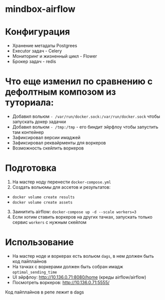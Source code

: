 # mindbox-airflow

# Конфигурация

- Хранение метадаты Postgrees
- Executor задач - Celery
- Мониторинг и жизненный цикл - Flower
- Брокер задач - redis

# Что еще изменил по сравнению с дефолтным композом из туториала:
- Добавил вольюм ```- /var/run/docker.sock:/var/run/docker.sock``` чтобы запускать докер задачки
- Добавил вольюм ```- /tmp:/tmp``` - его биндит эйрфлоу чтобы запустить там контейнер
- Зафиксировал версии имаджей
- Зафиксировал реквайрменты для воркеров
- Возможность скейлить воркеров

# Подготовка

1. На мастер ноду перенести ```docker-compose.yml```
2. Создать вольюмы для ассетов и результатов: 
- ```docker volume create results```
- ```docker volume create assets```
3. Заинитить airflow: ```docker-compose up -d --scale workers=3```
4. Если хотим ставить воркеров на других тачках, запускать только сервис ```workers``` с нужным скейлом

# Использование

- На мастер ноде и воркерах есть вольюм ```dags```, в нем должен быть код пайплайнов
- На тачках с воркерами должен быть собран имадж ```optimal_sending_time```
- UI эйрфлоу: http://10.136.0.71:8080/home (креды airflow/airflow)
- Посмотреть воркеров: http://10.136.0.71:5555/

Код пайплайнов в репе лежит в dags
